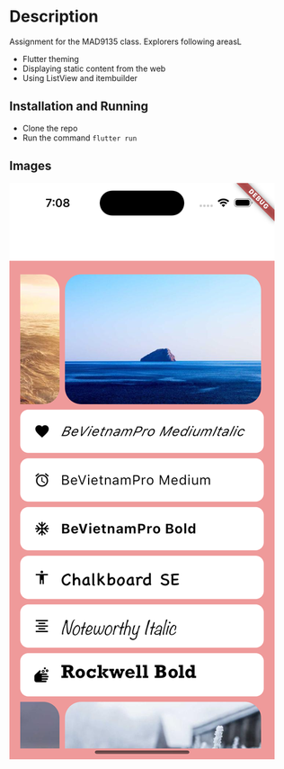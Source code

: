 # Description

Assignment for the MAD9135 class. Explorers following areasL

- Flutter theming
- Displaying static content from the web
- Using ListView and itembuilder

## Installation and Running

- Clone the repo
- Run the command `flutter run`

## Images

![App screenshot](assets/app.png)
